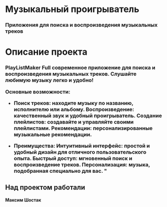 <h1 align="left">Музыкальный проигрыватель</h1>

<h3 align="left">Приложения для поиска и воспроизведения музыкальных треков</h3>

<h1 align="left">Описание проекта</h1>

<h3 align="left">PlayListMaker Full современное приложение для поиска и воспроизведения музыкальных треков. Слушайте любимую музыку легко и удобно!

Основные возможности:
- Поиск треков: находите музыку по названию, исполнителю или альбому.
Воспроизведение: качественный звук и удобный проигрыватель.
Создание плейлистов: создавайте и управляйте своими плейлистами.
Рекомендации: персонализированные музыкальные рекомендации.

- Преимущества:
Интуитивный интерфейс: простой и удобный дизайн для отличного пользовательского опыта.
Быстрый доступ: мгновенный поиск и воспроизведение треков.
Персонализация: музыка, подобранная специально для вас.
"</h3>

<h2 align="left">Над проектом работали</h2>
<h4 align="left">Максим Шостак</h4>

